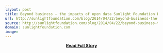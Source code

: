 ```yaml
---
layout: post
title: Beyond business — the impacts of open data Sunlight Foundation Blog
url: http://sunlightfoundation.com/blog/2014/04/22/beyond-business-the-impacts-of-open-data/
source: http://sunlightfoundation.com/blog/2014/04/22/beyond-business-the-impacts-of-open-data/
domain: sunlightfoundation.com
image: 
---
```


<p></p>
<center><p><a href="http://sunlightfoundation.com/blog/2014/04/22/beyond-business-the-impacts-of-open-data/" style='padding:25px; font-sze:18px; font-weight: bold;'>Read Full Story</a></p></center>
